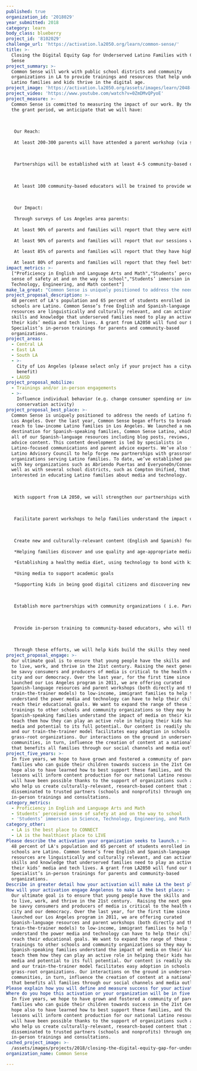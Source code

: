 ```yaml
---
published: true
organization_id: '2018029'
year_submitted: 2018
category: learn
body_class: blueberry
project_id: '8102029'
challenge_url: 'https://activation.la2050.org/learn/common-sense/'
title: >-
  Closing the Digital Equity Gap for Underserved Latino Families with Common
  Sense
project_summary: >-
  Common Sense will work with public school districts and community
  organizations in LA to provide trainings and resources that help underserved
  Latino families and kids thrive in the digital age.
project_image: 'https://activation.la2050.org/assets/images/learn/2048-wide/common-sense.jpg'
project_video: 'https://www.youtube.com/watch?v=0ZmDMvQPyoE'
project_measure: >-
  Common Sense is committed to measuring the impact of our work. By the end of
  the grant period, we anticipate that we will have:
   
   
   
   Our Reach:
   
   At least 200-300 parents will have attended a parent workshop (via schools or community partners). These workshops offer a better understanding of the digital world, identify tools that support the educational goals of the family, and allow underserved parents to feel welcome in a safe environment for learning. 
   
   
   
   Partnerships will be established with at least 4-5 community-based organizations in LA who will disseminate Common Sense content.
   
   
   
   At least 100 community-based educators will be trained to provide workshops to families on media and technology issues. All participants in the train-the-trainer programs will receive recognition for being agents of changes in their community as a Common Sense Technology Champion.
   
    
   
   Our Impact:
   
   Through surveys of Los Angeles area parents:
   
   At least 90% of parents and families will report that they were either “very satisfied” or “satisfied” with Common Sense sessions 
   
   At least 90% of parents and families will report that our sessions were of “high quality” or “quality.” 
   
   At least 85% of parents and families will report that they have higher levels of confidence in helping guide their kids to be good digital citizens
   
   At least 80% of parents and families will report that they feel better educated on where they can go to access more information and support on digital tools to support learning at home
impact_metrics: >-
  ["Proficiency in English and Language Arts and Math","Students’ perceived
  sense of safety at and on the way to school","Students’ immersion in Science,
  Technology, Engineering, and Math content"]
make_la_great: "Common Sense is uniquely positioned to address the needs of Latino families in Los Angeles. Over the last year, Common Sense began efforts to broaden our reach to low-income Latino families in Los Angeles. We launched a new destination for Spanish-speaking families, Common Sense Latino, which features all of our Spanish-language resources including blog posts, reviews, and advice content. This content development is led by specialists in Latino-focused communications and parent advice experts. We’ve also formed a Latino Advisory Council to help forge new partnerships with grassroots LA organizations serving Latino families. To date, we’ve established partnerships with key organizations such as Abriendo Puertas and EveryoneOn/ConnectHome, as well as with several school districts, such as Compton Unified, that are interested in educating Latino families about media and technology. \r\n \r\n \r\n \r\n With support from LA 2050, we will strengthen our partnerships with these organizations as well as build relationships with additional nonprofits working with Latino families. These partnerships allow us to bring the content we are creating at the national level directly to parents locally. Specifically, we will engage in the following activities: \r\n \r\n \r\n \r\n Facilitate parent workshops to help families understand the impact of media and how to best guide their kids - a unique opportunity for families who are not tech savvy to understand better the digital world, identify tools to support their kids goals, feel safe so they can learn. \r\n \r\n \r\n \r\n Create new and culturally-relevant content (English and Spanish) for families, including tip sheets, recommended lists, and other parent-facing resources covering a wide range of topics including:\r\n \r\n *Helping families discover and use quality and age-appropriate media with their kids\r\n \r\n *Establishing a healthy media diet, using technology to bond with kids, and media that brings family together\r\n \r\n *Using media to support academic goals\r\n \r\n *Supporting kids in being good digital citizens and discovering new ways that technology can empower kids’ learning at home and in school\r\n \r\n \r\n \r\n Establish more partnerships with community organizations ( i.e. Para Los Ninos, First 5 LA) to disseminate our content with the families they serve.\r\n \r\n \r\n \r\n Provide in-person training to community-based educators, who will then provide workshops to families on media and technology issues\r\n \r\n \r\n \r\n Through these efforts, we will help kids build the skills they need to harness technology for learning and life - from using the internet safely and responsibly to using media and technology to optimize learning. Our award-winning Digital Citizenship program covers media balance and well being, digital footprint and identity, privacy and safety, relationships and communication, digital drama, cyberbullying and hate speech, and news and media literacy. This comprehensive work will be executed by a team of people in our LA office, supported by our national staff who are creating the programmatic resources."
project_proposal_description: >-
  48 percent of LA's population and 65 percent of students enrolled in public
  schools are Latino. Common Sense’s free English and Spanish-language online
  resources are linguistically and culturally relevant, and can activate the
  skills and knowledge that underserved families need to play an active role in
  their kids’ media and tech lives. A grant from LA2050 will fund our Latino
  Specialist’s in-person trainings for parents and community-based
  organizations.
project_areas:
  - Central LA
  - East LA
  - South LA
  - >-
    City of Los Angeles (please select only if your project has a citywide
    benefit)
  - LAUSD
project_proposal_mobilize:
  - Trainings and/or in-person engagements
  - >-
    Influence individual behavior (e.g. change consumer spending or increase
    conservation activity)
project_proposal_best_place: >-
  Common Sense is uniquely positioned to address the needs of Latino families in
  Los Angeles. Over the last year, Common Sense began efforts to broaden our
  reach to low-income Latino families in Los Angeles. We launched a new
  destination for Spanish-speaking families, Common Sense Latino, which features
  all of our Spanish-language resources including blog posts, reviews, and
  advice content. This content development is led by specialists in
  Latino-focused communications and parent advice experts. We’ve also formed a
  Latino Advisory Council to help forge new partnerships with grassroots LA
  organizations serving Latino families. To date, we’ve established partnerships
  with key organizations such as Abriendo Puertas and EveryoneOn/ConnectHome, as
  well as with several school districts, such as Compton Unified, that are
  interested in educating Latino families about media and technology. 
   
   
   
   With support from LA 2050, we will strengthen our partnerships with these organizations as well as build relationships with additional nonprofits working with Latino families. These partnerships allow us to bring the content we are creating at the national level directly to parents locally. Specifically, we will engage in the following activities: 
   
   
   
   Facilitate parent workshops to help families understand the impact of media and how to best guide their kids - a unique opportunity for families who are not tech savvy to understand better the digital world, identify tools to support their kids goals, feel safe so they can learn. 
   
   
   
   Create new and culturally-relevant content (English and Spanish) for families, including tip sheets, recommended lists, and other parent-facing resources covering a wide range of topics including:
   
   *Helping families discover and use quality and age-appropriate media with their kids
   
   *Establishing a healthy media diet, using technology to bond with kids, and media that brings family together
   
   *Using media to support academic goals
   
   *Supporting kids in being good digital citizens and discovering new ways that technology can empower kids’ learning at home and in school
   
   
   
   Establish more partnerships with community organizations ( i.e. Para Los Ninos, First 5 LA) to disseminate our content with the families they serve.
   
   
   
   Provide in-person training to community-based educators, who will then provide workshops to families on media and technology issues
   
   
   
   Through these efforts, we will help kids build the skills they need to harness technology for learning and life - from using the internet safely and responsibly to using media and technology to optimize learning. Our award-winning Digital Citizenship program covers media balance and well being, digital footprint and identity, privacy and safety, relationships and communication, digital drama, cyberbullying and hate speech, and news and media literacy. This comprehensive work will be executed by a team of people in our LA office, supported by our national staff who are creating the programmatic resources.
project_proposal_engage: >-
  Our ultimate goal is to ensure that young people have the skills and knowledge
  to live, work, and thrive in the 21st century. Raising the next generation to
  be savvy consumers and producers of media is critical to the health of our
  city and our democracy. Over the last year, for the first time since we
  launched our Los Angeles program in 2011, we are offering curated
  Spanish-language resources and parent workshops (both directly and through a
  train-the-trainer models) to low-income, immigrant families to help them
  understand the power media and technology can have to help their children
  reach their educational goals. We want to expand the range of these in-person
  trainings to other schools and community organizations so they may help more
  Spanish-speaking families understand the impact of media on their kids and
  teach them how they can play an active role in helping their kids harness
  media and potential to its full potential. Our content is readily sharable,
  and our train-the-trainer model facilitates easy adoption in schools and
  grass-root organizations. Our interactions on the ground in underserved
  communities, in turn, influence the creation of content at a national level
  that benefits all families through our social channels and media outlets.
project_five_years: >-
  In five years, we hope to have grown and fostered a community of parents and
  families who can guide their children towards success in the 21st Century. We
  hope also to have learned how to best support these families, and that these
  lessons will inform content production for our national Latino resources. This
  will have been possible thanks to the support of organizations such as LA2050,
  who help us create culturally-relevant, research-based content that is
  disseminated to trusted partners (schools and nonprofits) through ongoing
  in-person trainings and consultations.
category_metrics:
  - Proficiency in English and Language Arts and Math
  - Students’ perceived sense of safety at and on the way to school
  - 'Students’ immersion in Science, Technology, Engineering, and Math content'
category_other:
  - LA is the best place to CONNECT
  - LA is the healthiest place to LIVE
Please describe the activation your organization seeks to launch.: >-
  48 percent of LA's population and 65 percent of students enrolled in public
  schools are Latino. Common Sense’s free English and Spanish-language online
  resources are linguistically and culturally relevant, and can activate the
  skills and knowledge that underserved families need to play an active role in
  their kids’ media and tech lives. A grant from LA2050 will fund our Latino
  Specialist’s in-person trainings for parents and community-based
  organizations.
Describe in greater detail how your activation will make LA the best place?: "Common Sense is uniquely positioned to address the needs of Latino families in Los Angeles. Over the last year, Common Sense began efforts to broaden our reach to low-income Latino families in Los Angeles. We launched a new destination for Spanish-speaking families,  Common Sense Latino, which features all of our Spanish-language resources including blog posts, reviews, and advice content. This content development is led by specialists in Latino-focused communications and parent advice experts. We’ve also formed a Latino Advisory Council to help forge new partnerships with grassroots LA organizations serving Latino families. To date, we’ve established partnerships with key organizations such as Abriendo Puertas and EveryoneOn/ConnectHome, as well as with several school districts, such as Compton Unified, that are interested in educating Latino families about media and technology.  \r\n\r\nWith support from LA 2050, we will strengthen our partnerships with these organizations as well as build relationships with additional nonprofits working with Latino families. These partnerships allow us to bring the content we are creating at the national level directly to parents locally.  Specifically, we will engage in the following activities: \r\n\r\nFacilitate parent workshops to help families understand the impact of media and how to best guide their kids - a unique opportunity for families who are not tech savvy to understand better the digital world, identify tools to support their kids goals, feel safe so they can learn. \r\n\r\nCreate new and culturally-relevant content (English and Spanish) for families, including tip sheets, recommended lists, and other parent-facing resources covering a wide range of topics including:\r\n*Helping families discover and use quality and age-appropriate media with their kids\r\n*Establishing a healthy media diet, using technology to bond with kids, and media that brings family together\r\n*Using media to support academic goals\r\n*Supporting kids in being good digital citizens and discovering new ways that technology can empower kids’ learning at home and in school\r\n\r\nEstablish more partnerships with community organizations ( i.e. Para Los Ninos, First 5 LA) to disseminate our content with the families they serve.\r\n\r\nProvide in-person training to community-based educators, who will then provide workshops to families on media and technology issues\r\n\r\nThrough these efforts, we will help kids build the skills they need to harness technology for learning and life - from using the internet safely and responsibly to using media and technology to optimize learning.  Our award-winning Digital Citizenship program covers media balance and well being, digital footprint and identity, privacy and safety, relationships and communication, digital drama, cyberbullying and hate speech, and news and media literacy. This comprehensive work will be executed by a team of people in our LA office, supported by our national staff who are creating the programmatic resources.\r\n"
How will your activation engage Angelenos to make LA the best place: >-
  Our ultimate goal is to ensure that young people have the skills and knowledge
  to live, work, and thrive in the 21st century.  Raising the next generation to
  be savvy consumers and producers of media is critical to the health of our
  city and our democracy. Over the last year, for the first time since we
  launched our Los Angeles program in 2011, we are offering curated
  Spanish-language resources and parent workshops (both directly and through a
  train-the-trainer models) to low-income, immigrant families to help them
  understand the power media and technology can have to help their children
  reach their educational goals. We want to expand the range of these in-person
  trainings to other schools and community organizations so they may help more
  Spanish-speaking families understand the impact of media on their kids and
  teach them how they can play an active role in helping their kids harness
  media and potential to its full potential. Our content is readily sharable,
  and our train-the-trainer model facilitates easy adoption in schools and
  grass-root organizations. Our interactions on the ground in underserved
  communities, in turn, influence the creation of content at a national level
  that benefits all families through our social channels and media outlets.
Please explain how you will define and measure success for your activation.: "Common Sense is committed to measuring the impact of our work. By the end of the grant period, we anticipate that we will have:\r\n\r\nOur Reach:\r\nAt least 200-300 parents will have attended a parent workshop (via schools or community partners). These workshops offer a better understanding of the digital world, identify tools that support the educational goals of the family, and allow underserved parents to feel welcome in a safe environment for learning. \r\n\r\nPartnerships will be established with at least 4-5 community-based organizations in LA who will disseminate Common Sense content.\r\n\r\nAt least 100 community-based educators will be trained to provide workshops to families on media and technology issues. All participants in the train-the-trainer programs will receive recognition for being agents of changes in their community as a Common Sense Technology Champion.\r\n \r\nOur Impact:\r\nThrough surveys of Los Angeles area parents:\r\nAt least 90% of parents and families will report that they were either “very satisfied” or “satisfied” with Common Sense sessions \r\nAt least 90% of parents and families will report that our sessions were of “high quality” or “quality.” \r\nAt least 85% of parents and families will report that they have higher levels of confidence in helping guide their kids to be good digital citizens\r\nAt least 80% of parents and families will report that they feel better educated on where they can go to access more information and support on digital tools to support learning at home\r\n"
Where do you hope this activation or your organization will be in five years?: >-
  In five years, we hope to have grown and fostered a community of parents and
  families who can guide their children towards success in the 21st Century.  We
  hope also to have learned how to best support these families, and that these
  lessons will inform content production for our national Latino resources. This
  will have been possible thanks to the support of organizations such as LA2050,
  who help us create culturally-relevant, research-based content that is
  disseminated to trusted partners (schools and nonprofits) through ongoing
  in-person trainings and consultations.
cached_project_image: >-
  /assets/images/projects/2018/closing-the-digital-equity-gap-for-underserved-latino-families-with-common-sense/activation.la2050.org/assets/images/learn/2048-wide/common-sense.jpg
organization_name: Common Sense

---
```

